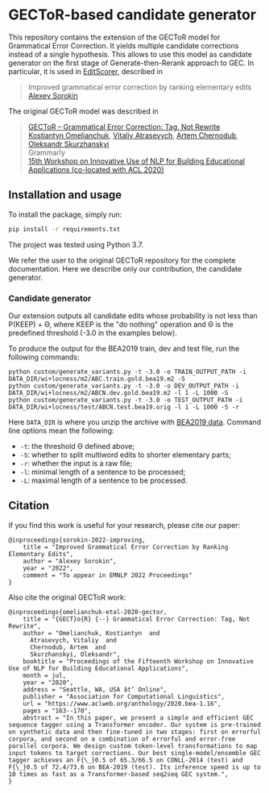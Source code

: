 # GECToR-based candidate generator

This repository contains the extension of the GECToR model for Grammatical Error Correction. It yields multiple
candidate corrections instead of a single hypothesis. This allows to use this model as candidate generator 
on the first stage of Generate-then-Rerank approach to GEC. 
In particular, it is used in [EditScorer](https://github.com/AlexeySorokin/EditScorer), described in
> Improved grammatical error correction by ranking elementary edits <br>
> [Alexey Sorokin](https://github.com/AlexeySorokin)

The original GECToR model was described in
> [GECToR – Grammatical Error Correction: Tag, Not Rewrite](https://arxiv.org/abs/2005.12592) <br>
> [Kostiantyn Omelianchuk](https://github.com/komelianchuk), [Vitaliy Atrasevych](https://github.com/atrasevych), [Artem Chernodub](https://github.com/achernodub), [Oleksandr Skurzhanskyi](https://github.com/skurzhanskyi) <br>
> Grammarly <br>
> [15th Workshop on Innovative Use of NLP for Building Educational Applications (co-located with ACL 2020)](https://sig-edu.org/bea/current) <br>

## Installation and usage
To install the package, simply run:
```.bash
pip install -r requirements.txt
```
The project was tested using Python 3.7.

We refer the user to the original GECToR repository for the complete documentation. Here we describe only our contribution,
the candidate generator.

### Candidate generator

Our extension outputs all candidate edits whose probability is not less than P(KEEP) + &#920;, where KEEP is the
"do nothing" operation and &#920; is the predefined threshold (-3.0 in the examples below).

To produce the output for the BEA2019 train, dev and test file, run the following commands:
```shell
python custom/generate_variants.py -t -3.0 -o TRAIN_OUTPUT_PATH -i DATA_DIR/wi+locness/m2/ABC.train.gold.bea19.m2 -S
python custom/generate_variants.py -t -3.0 -o DEV_OUTPUT_PATH -i DATA_DIR/wi+locness/m2/ABCN.dev.gold.bea19.m2 -l 1 -L 1000 -S
python custom/generate_variants.py -t -3.0 -o TEST_OUTPUT_PATH -i DATA_DIR/wi+locness/test/ABCN.test.bea19.orig -l 1 -L 1000 -S -r
```
Here `DATA_DIR` is where you unzip the archive with [BEA2019 data](https://www.cl.cam.ac.uk/research/nl/bea2019st/#data).
Command line options mean the following:
* `-t`: the threshold &#920; defined above;
* `-S`: whether to split multiword edits to shorter elementary parts;
* `-r`: whether the input is a raw file;
* `-l`: minimal length of a sentence to be processed;
* `-L`: maximal length of a sentence to be processed.

## Citation
If you find this work is useful for your research, please cite our paper:
```
@inproceedings{sorokin-2022-improving,
    title = "Improved Grammatical Error Correction by Ranking Elementary Edits",
    author = "Alexey Sorokin",
    year = "2022",
    comment = "To appear in EMNLP 2022 Proceedings"
}
```

Also cite the original GECToR work:
```
@inproceedings{omelianchuk-etal-2020-gector,
    title = "{GECT}o{R} {--} Grammatical Error Correction: Tag, Not Rewrite",
    author = "Omelianchuk, Kostiantyn  and
      Atrasevych, Vitaliy  and
      Chernodub, Artem  and
      Skurzhanskyi, Oleksandr",
    booktitle = "Proceedings of the Fifteenth Workshop on Innovative Use of NLP for Building Educational Applications",
    month = jul,
    year = "2020",
    address = "Seattle, WA, USA â†’ Online",
    publisher = "Association for Computational Linguistics",
    url = "https://www.aclweb.org/anthology/2020.bea-1.16",
    pages = "163--170",
    abstract = "In this paper, we present a simple and efficient GEC sequence tagger using a Transformer encoder. Our system is pre-trained on synthetic data and then fine-tuned in two stages: first on errorful corpora, and second on a combination of errorful and error-free parallel corpora. We design custom token-level transformations to map input tokens to target corrections. Our best single-model/ensemble GEC tagger achieves an F{\_}0.5 of 65.3/66.5 on CONLL-2014 (test) and F{\_}0.5 of 72.4/73.6 on BEA-2019 (test). Its inference speed is up to 10 times as fast as a Transformer-based seq2seq GEC system.",
}
```
